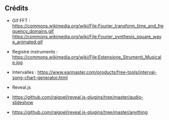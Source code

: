 ## Crédits

* Gif FFT : https://commons.wikimedia.org/wiki/File:Fourier_transform_time_and_frequency_domains.gif
  https://commons.wikimedia.org/wiki/File:Fourier_synthesis_square_wave_animated.gif

* Registre instruments : https://commons.wikimedia.org/wiki/File:Estensione_Strumenti_Musicale.jpg

* Intervalles : https://www.earmaster.com/products/free-tools/interval-song-chart-generator.html


* Reveal.js
 
* https://github.com/rajgoel/reveal.js-plugins/tree/master/audio-slideshow

* https://github.com/rajgoel/reveal.js-plugins/tree/master/anything

